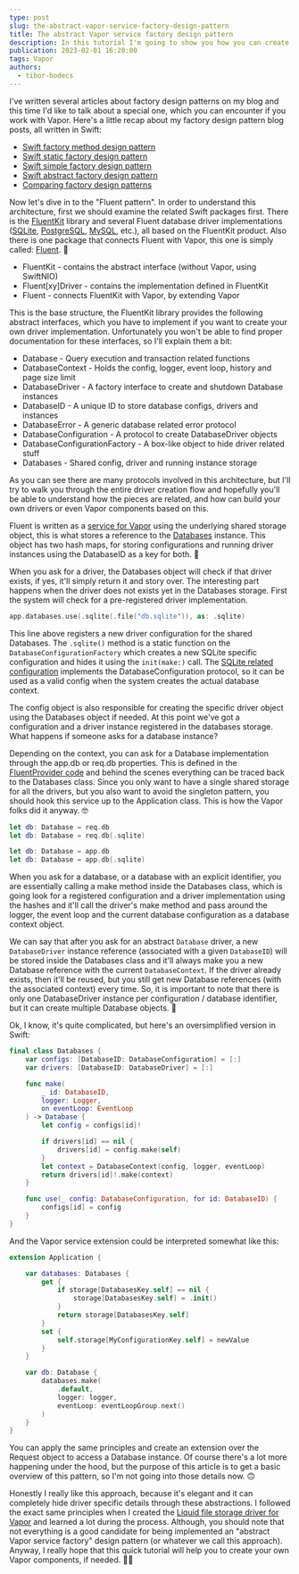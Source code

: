 ```yaml
---
type: post
slug: the-abstract-vapor-service-factory-design-pattern
title: The abstract Vapor service factory design pattern
description: In this tutorial I'm going to show you how you can create an abstract driver-based component for the Vapor framework.
publication: 2023-02-01 16:20:00
tags: Vapor
authors:
  - tibor-bodecs
---
```


I've written several articles about factory design patterns on my blog and this time I'd like to talk about a special one, which you can encounter if you work with Vapor. Here's a little recap about my factory design pattern blog posts, all written in Swift:

- [Swift factory method design pattern](https://theswiftdev.com/swift-factory-method-design-pattern/)
- [Swift static factory design pattern](https://theswiftdev.com/swift-static-factory-design-pattern/)
- [Swift simple factory design pattern](https://theswiftdev.com/swift-simple-factory-design-pattern/)
- [Swift abstract factory design pattern](https://theswiftdev.com/swift-abstract-factory-design-pattern/)
- [Comparing factory design patterns](https://theswiftdev.com/comparing-factory-design-patterns/)

Now let's dive in to the "Fluent pattern". In order to understand this architecture, first we should examine the related Swift packages first. There is the [FluentKit](https://github.com/vapor/fluent-kit) library and several Fluent database driver implementations ([SQLite](https://github.com/vapor/fluent-sqlite-driver), [PostgreSQL](https://github.com/vapor/fluent-postgres-driver), [MySQL](https://github.com/vapor/fluent-mysql-driver), etc.), all based on the FluentKit product. Also there is one package that connects Fluent with Vapor, this one is simply called: [Fluent](https://github.com/vapor/fluent). 📀

- FluentKit - contains the abstract interface (without Vapor, using SwiftNIO)
- Fluent[xy]Driver - contains the implementation defined in FluentKit
- Fluent - connects FluentKit with Vapor, by extending Vapor

This is the base structure, the FluentKit library provides the following abstract interfaces, which you have to implement if you want to create your own driver implementation. Unfortunately you won't be able to find proper documentation for these interfaces, so I'll explain them a bit:

- Database - Query execution and transaction related functions
- DatabaseContext - Holds the config, logger, event loop, history and page size limit
- DatabaseDriver - A factory interface to create and shutdown Database instances
- DatabaseID - A unique ID to store database configs, drivers and instances
- DatabaseError - A generic database related error protocol
- DatabaseConfiguration - A protocol to create DatabaseDriver objects
- DatabaseConfigurationFactory - A box-like object to hide driver related stuff
- Databases - Shared config, driver and running instance storage

As you can see there are many protocols involved in this architecture, but I'll try to walk you through the entire driver creation flow and hopefully you'll be able to understand how the pieces are related, and how can build your own drivers or even Vapor components based on this.

Fluent is written as a [service for Vapor](https://docs.vapor.codes/advanced/services/) using the underlying shared storage object, this is what stores a reference to the [Databases](https://github.com/vapor/fluent-kit/blob/main/Sources/FluentKit/Database/Databases.swift) instance. This object has two hash maps, for storing configurations and running driver instances using the DatabaseID as a key for both. 🔑

When you ask for a driver, the Databases object will check if that driver exists, if yes, it'll simply return it and story over. The interesting part happens when the driver does not exists yet in the Databases storage. First the system will check for a pre-registered driver implementation.

```swift
app.databases.use(.sqlite(.file("db.sqlite")), as: .sqlite)
```

This line above registers a new driver configuration for the shared Databases. The `.sqlite()` method is a static function on the `DatabaseConfigurationFactory` which creates a new SQLite specific configuration and hides it using the `init(make:)` call. The [SQLite related configuration](https://github.com/vapor/fluent-sqlite-driver/blob/main/Sources/FluentSQLiteDriver/FluentSQLiteConfiguration.swift) implements the DatabaseConfiguration protocol, so it can be used as a valid config when the system creates the actual database context.

The config object is also responsible for creating the specific driver object using the Databases object if needed. At this point we've got a configuration and a driver instance registered in the databases storage. What happens if someone asks for a database instance?

Depending on the context, you can ask for a Database implementation through the app.db or req.db properties. This is defined in the [FluentProvider code](https://github.com/vapor/fluent/blob/main/Sources/Fluent/FluentProvider.swift) and behind the scenes everything can be traced back to the Databases class. Since you only want to have a single shared storage for all the drivers, but you also want to avoid the singleton pattern, you should hook this service up to the Application class. This is how the Vapor folks did it anyway. 🤓

```swift
let db: Database = req.db
let db: Database = req.db(.sqlite)

let db: Database = app.db
let db: Database = app.db(.sqlite)
```

When you ask for a database, or a database with an explicit identifier, you are essentially calling a make method inside the Databases class, which is going look for a registered configuration and a driver implementation using the hashes and it'll call the driver's make method and pass around the logger, the event loop and the current database configuration as a database context object.

We can say that after you ask for an abstract `Database` driver, a new `DatabaseDriver` instance reference (associated with a given `DatabaseID`) will be stored inside the Databases class and it'll always make you a new Database reference with the current `DatabaseContext`. If the driver already exists, then it'll be reused, but you still get new Database references (with the associated context) every time. So, it is important to note that there is only one DatabaseDriver instance per configuration / database identifier, but it can create multiple Database objects. 🤔

Ok, I know, it's quite complicated, but here's an oversimplified version in Swift:

```swift
final class Databases {
    var configs: [DatabaseID: DatabaseConfiguration] = [:]
    var drivers: [DatabaseID: DatabaseDriver] = [:]

    func make(
        _ id: DatabaseID,
        logger: Logger,
        on eventLoop: EventLoop
    ) -> Database {
        let config = configs[id]!

        if drivers[id] == nil {
            drivers[id] = config.make(self)
        }
        let context = DatabaseContext(config, logger, eventLoop)
        return drivers[id]!.make(context)
    }

    func use(_ config: DatabaseConfiguration, for id: DatabaseID) {
        configs[id] = config
    }
}
```

And the Vapor service extension could be interpreted somewhat like this:

```swift
extension Application {

    var databases: Databases {
        get {
            if storage[DatabasesKey.self] == nil {
                storage[DatabasesKey.self] = .init()
            }
            return storage[DatabasesKey.self]
        }
        set {
            self.storage[MyConfigurationKey.self] = newValue
        }
    }

    var db: Database {
        databases.make(
            .default, 
            logger: logger, 
            eventLoop: eventLoopGroup.next()
        )
    }
}
```

You can apply the same principles and create an extension over the Request object to access a Database instance. Of course there's a lot more happening under the hood, but the purpose of this article is to get a basic overview of this pattern, so I'm not going into those details now. 🙃

Honestly I really like this approach, because it's elegant and it can completely hide driver specific details through these abstractions. I followed the exact same principles when I created the [Liquid file storage driver for Vapor](https://github.com/binarybirds/liquid/) and learned a lot during the process. Although, you should note that not everything is a good candidate for being implemented an "abstract Vapor service factory" design pattern (or whatever we call this approach). Anyway, I really hope that this quick tutorial will help you to create your own Vapor components, if needed. 🤷‍♂️
